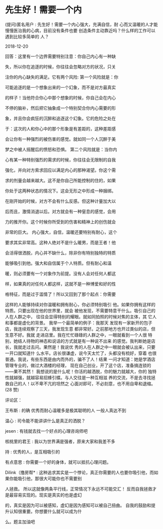 # 先生好！需要一个内

(提问)匿名用户 : 先生好！需要一个内心强大，充满自信，耐 心而又温暖的人才能慢慢医治我的心病，目前没有条件也要 创造条件主动靠近吗？什么样的工作可以遇到比较多简单的 人？

2018-12-20

回答：这里有一个边界需要特别注意：你自己内心有一种缺

失，所以你在追逐的时候，你往往会忽略对方的状况，只关

注你的内心缺失的满足。它有两个风险: 第一个风险就是：你

可能追逐的是一个想象出来的一个幻象，而不是对方最真实

的样子！当他符合你心中那个想象的时候，你自己会在内心

不停的脑补，然后把它抽象成一个特别契合你内心需要的形

象，并且你会疯狂的沉醉和追逐这个幻象。它的危险之处在

于：这次的人和你心中的那个形象是有差距的，这种差距感

会让你有一种强烈的被伤害的感觉。就如同一个人沉醉于美

梦之中被人摇醒后的愤怒和恐惧。 第二个风险就是：当你内

心有某一种特别强烈的需求的时候，你往往会无限制的自我

强化，并向对方索求回应以满足内心的那种渴望。你这个需

求的剂量会越来越大。这不是你自己所能控制的住的，如果

你处于这两种状态的情况下。这会无形之中形成一种捆绑。

在刚开始的时候，对方不会有什么反感。但这种计量加大以

后而且，激情消退以后。对方就会有一种窒息的感觉，会用

力的推开你。这个时候你所受到的伤害和精神上的创伤就会

非常的巨大。 内心强大，自信，温暖还要特别有耐心，这个

要求其实非常高。这种人绝对不是什么暖男，而是王者！他

会活得很洒脱，内心并不缺什么，除非你有特别独特的特质

能够吸引到他。强大和自信属于个人特质。但有耐心和温

暖，则必须要有一个对象作为前提。没有人会对任何人都这

样，如果真的对任何人都这样，这就不是一种博爱和好的性

格特征，而是过于滥情了！所以又回到了那个起点：你需要

这样的人能够持续对你温暖和拥有耐心，你必须特别吸引 他。如果你拥有这样的特质。只要出现在他的世界里，就会 被他发现，不需要特意干什么。吸引自己的人在人群之中， 往往会显得特别的耀眼。就如同拍照的时候对焦的主体，其 它人和事都是虚化的背景。 我举一个最简单的例子：我那天 发现有一家新开的包子店，我连续观察了三天，我发现生意 都非常好。之前那地方也开过类似的店，但生意不好。我就 走进店里。我在忙忙碌碌的人群之中，一眼就看到一个人很 特别，她结人待物的神态和说话的方式就是有一种说不出来 的感觉。我判断她是店长，我就走过去问。果然是！我说优 秀的人在人群之中一眼就会被认出来，只要一开口就知道什 么水平。店长很谦虚，说今天太忙了，头都没有梳好，穿着 也很普通。我说，有些东西是由内而外的，骗不了人！结果 一问才知道：她是学酒店管理专业的，做过大酒楼的经理， 现在自己创业，开了这个店，准备搞连锁的——果不其然！ 我想说的是什么呢！你活的越洒脱，你的魅力就越大，你的 独特性就越强，就越容易招蜂引蝶。与人交往是一种互相滋 养的交流，不是去寻找拯救自己的人！以不卑不亢的坦然之 心面对即可，不必刻意，也不用自卑和退缩。(28 赞)

评论区：

王布斯 : 的确 优秀而耐心温暖多是极其聪明的人 一般人真达不到

温心 : 司令能不能讲讲什么是真正的洒脱？

jesen : 有钱就去找一个好点的心理咨询师吧

核桃里的君王 : 我以为世界满是强者，原来大家和我差不多

持 : 优秀的人，是互相吸引的

有点意思 : 你需要一个好的身体，就可以抵抗心理问题。

Dilink（撸房帮* : 这种追求其实是一个悖论，真正你需要的人也要你吸引他，而如果你能吸引他，那很大可能你也不需要别

人拯救。 所以这就像两条平行线，正常情况下永远不可能交汇！ 反而自我拯救才是最容易实现的。现实是真实的也是虚幻

的，真实是因为可以被感知，虚幻是因为感知可以被自己扭曲。 自我的鼓励和提升认知很重要。你想要什么就可以成为什

么。题主加油吧